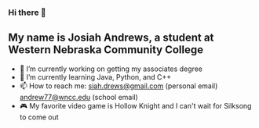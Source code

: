 ### Hi there 👋
## My name is Josiah Andrews, a student at Western Nebraska Community College


- 🔭 I’m currently working on getting my associates degree
- 🌱 I’m currently learning Java, Python, and C++
- 📫 How to reach me: siah.drews@gmail.com (personal email) andrew77@wncc.edu (school email)
- 🎮 My favorite video game is Hollow Knight and I can't wait for Silksong to come out
